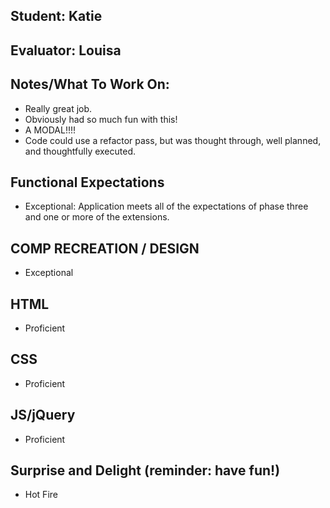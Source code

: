 ## Student: Katie
## Evaluator: Louisa
## Notes/What To Work On:

- Really great job.
- Obviously had so much fun with this!
- A MODAL!!!!
- Code could use a refactor pass, but was thought through, well planned, and thoughtfully executed.

## Functional Expectations

* Exceptional: Application meets all of the expectations of phase three and one or more of the extensions.  


## COMP RECREATION / DESIGN

* Exceptional  


## HTML

* Proficient    


## CSS

* Proficient    


## JS/jQuery

* Proficient    


## Surprise and Delight (reminder: have fun!)

* Hot Fire  
